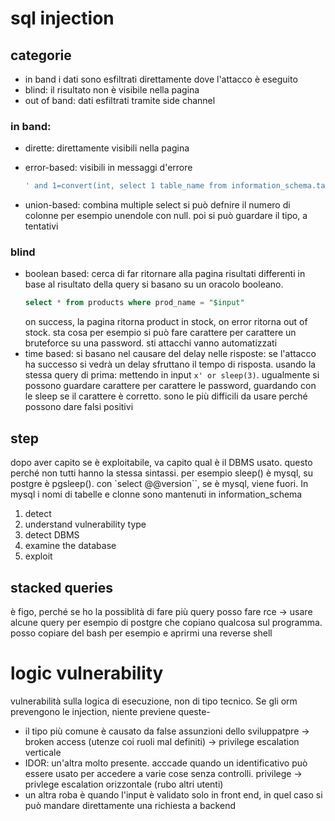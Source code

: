# sql injection
## categorie
* in band i dati sono esfiltrati direttamente dove l'attacco è eseguito
* blind: il risultato non è visibile nella pagina
* out of band: dati esfiltrati tramite side channel
### in band: 
* dirette: direttamente visibili nella pagina
* error-based: visibili in messaggi d'errore

    ```sql
    ' and 1=convert(int, select 1 table_name from information_schema.tables)
    ```
* union-based: combina multiple select
    si può defnire il numero di colonne per esempio unendole con null.
    poi si può guardare il tipo, a tentativi
### blind
* boolean based: cerca di far ritornare alla pagina risultati differenti in base al risultato della query
    si basano su un oracolo booleano. 
    ```sql
    select * from products where prod_name = "$input"
    ```
    on success, la pagina ritorna product in stock, on error ritorna out of stock.
    sta cosa per esempio si può fare carattere per carattere un bruteforce su una password.
    sti attacchi vanno automatizzati
* time based: si basano nel causare del delay nelle risposte: se l'attacco ha successo si vedrà un delay
    sfruttano il tempo di risposta. usando la stessa query di prima: mettendo in input `x' or sleep(3)`. ugualmente si possono guardare carattere per carattere le password, guardando con le sleep se il carattere è corretto. sono le più difficili da usare perché possono dare falsi positivi

## step 
dopo aver capito se è exploitabile, va capito qual è il DBMS usato. questo perché non tutti hanno la stessa sintassi. per esempio sleep() è mysql, su postgre è pgsleep(). 
con `select @@version``, se è mysql, viene fuori. In mysql i nomi di tabelle e clonne sono mantenuti in information_schema


1. detect
2. understand vulnerability type
3. detect DBMS
4. examine the database
5. exploit

## stacked queries
è figo, perché se ho la possiblità di fare più query posso fare rce -> usare alcune query per esempio di postgre che copiano qualcosa sul programma. posso copiare del bash per esempio e aprirmi una reverse shell

# logic vulnerability
vulnerabilità sulla logica di esecuzione, non di tipo tecnico. Se gli orm prevengono le injection, niente previene queste-

* il tipo più comune è causato da false assunzioni dello sviluppatpre -> broken access (utenze coi ruoli mal definiti) -> privilege escalation verticale
* IDOR: un'altra molto presente. acccade quando un identificativo può essere usato per accedere a varie cose senza controlli. privilege -> privlege escalation orizzontale (rubo altri utenti)
* un altra roba è quando l'input è validato solo in front end, in quel caso si può mandare direttamente una richiesta a backend
